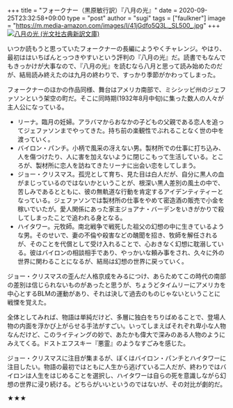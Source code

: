 +++
title = "フォークナー（黒原敏行訳）『八月の光』"
date = 2020-09-25T23:32:58+09:00
type = "post"
author = "sugi"
tags = ["faulkner"]
image = "https://m.media-amazon.com/images/I/41jGdfo5Q3L._SL500_.jpg"
+++
<a href="https://www.amazon.co.jp/dp/B07FNQ96XG/?tag=chezsugi-22" target="_blank"><img src="https://m.media-amazon.com/images/I/41jGdfo5Q3L._SL500_.jpg" alt="八月の光 (光文社古典新訳文庫)" class="alignleft" /></a>

いつか読もうと思っていたフォークナーの長編にようやくチャレンジ。やはり、最初ははいちばんとっつきやすいという評判の『八月の光』だ。読書でもなんでもきっかけが大事なので、『八月の光』を読むなら八月と思って読み始めたのだが、結局読み終えたのは九月の終わりで、すっかり季節がかわってしまった。

フォークナーのほかの作品同様、舞台はアメリカ南部で、ミシシッピ州のジェファソンという架空の町だ。そこに同時期(1932年8月中旬)に集った数人の人々が主人公になっている。

- リーナ。臨月の妊婦。アラバマからおなかの子どもの父親である恋人を追ってジェファソンまでやってきた。持ち前の楽観性でぶれることなく世の中を渡っていく。
- バイロン・パンチ。小柄で風采の冴えない男。製材所での仕事に打ち込み、人を傷つけたり、人に害を加えないように閉じこもって生活している。ところが、製材所に恋人を訪ねてきたリーナに出会い恋をしてしまう。
- ジョー・クリスマス。孤児として育ち、見た目は白人だが、自分に黒人の血がまじっているのではないかということが、根深い黒人差別の風土の中で、苦しみであるとともに、彼の無軌道な行動を肯定するアイデンティティーとなっている。ジェファソンでは製材所の仕事をやめて密造酒の販売で小金を稼いでいたが。愛人関係にあった家主ジョアナ・バーデンをいきがかりで殺してしまったことで追われる身となる。
- ハイタワー。元牧師。南北戦争で戦死した祖父の幻想の中に生きているような男。そのせいで、妻の不倫や殺害などの醜聞を招き、牧師を解任されるが、そのことを代償として受け入れることで、心おきなく幻想に耽溺している。彼はバイロンの相談相手であり、やっかいな頼み事をされ、久々に外の世界に関わることになるが、結局は幻想の世界に戻っていく。

ジョー・クリスマスの歪んだ人格京成をみるにつけ、あらためてこの時代の南部の差別は信じられないものがあったと思うが、ちょうどタイムリーにアメリカを中心とするBLMの運動があり、それは決して過去のものじゃないということに戦慄を覚えた。

全体としてみれば、物語は単純だけど、多層に独白をちりばめることで、登場人物の内面を浮かび上がらせる手法がすごい。いってしまえばそれぞれ卑小な人物なんだけど、このライティングの妙で、あたかも偉大で深みのある人物のようにみえてくる。ドストエフスキー『悪霊』のようなすごみを感じた。

ジョー・クリスマスに注目が集まるが、ぼくはバイロン・パンチとハイタワーに注目したい。物語の最初ではともに人生から逃げている二人だが、終わりではバイロンは人生をはじめることを選択し、ハイタワーは自らの死を意識しながら幻想の世界に浸り続ける。どちらがいいというのではないが、その対比が劇的だ。

★★★